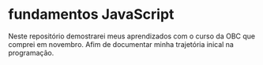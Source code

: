 # fundamentos JavaScript
Neste repositório demostrarei meus aprendizados com o curso da OBC que comprei em novembro.
Afim de documentar minha trajetória inical na programação.
